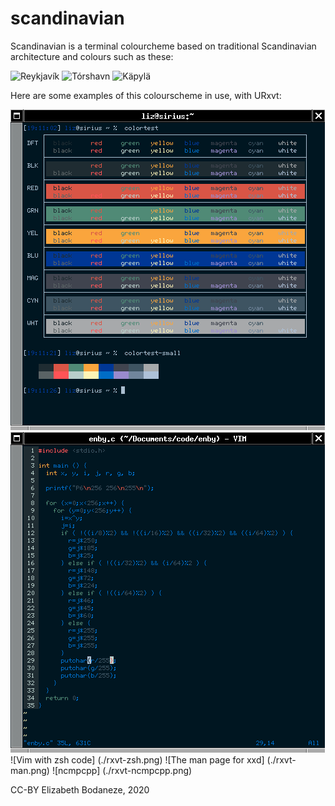 # scandinavian

Scandinavian is a terminal colourcheme based on traditional Scandinavian architecture and colours such as these:

<img src="https://upload.wikimedia.org/wikipedia/commons/3/34/Reykjavik_rooftops.jpg" alt="Reykjavík" width="800" />
<img src="https://upload.wikimedia.org/wikipedia/commons/f/f2/Tinganes_57.jpg" alt="Tórshavn" width="800" />
<img src="https://upload.wikimedia.org/wikipedia/commons/9/9d/Puu_K%C3%A4pyl%C3%A4_district_Helsinki.jpg" alt="Käpylä" width="800" />


Here are some examples of this colourscheme in use, with URxvt:

![Obligatory colortest screenshot](./rxvt-colortest.png)
![Vim with C code](./rxvt-c.png)
![Vim with zsh code] (./rxvt-zsh.png)
![The man page for xxd] (./rxvt-man.png)
![ncmpcpp] (./rxvt-ncmpcpp.png)

CC-BY Elizabeth Bodaneze, 2020
